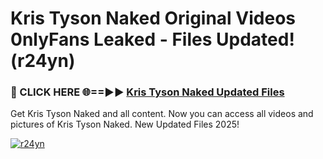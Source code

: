 # Kris Tyson Naked Original Videos 0nlyFans Leaked - Files Updated! (r24yn)

<h3>🔴 CLICK HERE 🌐==►► <a href="https://tinyurl.com/yckcrads" rel="nofollow">Kris Tyson Naked Updated Files</a></h3>

Get Kris Tyson Naked and all content. Now you can access all videos and pictures of Kris Tyson Naked. New Updated Files 2025!

[![r24yn](https://i.imgur.com/hpKpOFt.gif)](https://tinyurl.com/yckcrads)
